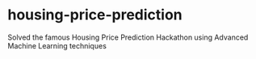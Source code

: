 # housing-price-prediction
Solved the famous Housing Price Prediction Hackathon using Advanced Machine Learning techniques
